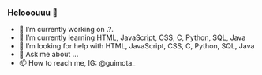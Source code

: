 ### Helooouuu 👋


- 🔭 I’m currently working on .?.
- 🌱 I’m currently learning HTML, JavaScript, CSS, C, Python, SQL, Java
- 🤔 I’m looking for help with HTML, JavaScript, CSS, C, Python, SQL, Java
- 💬 Ask me about ...
- 📫 How to reach me, IG: @guimota_


